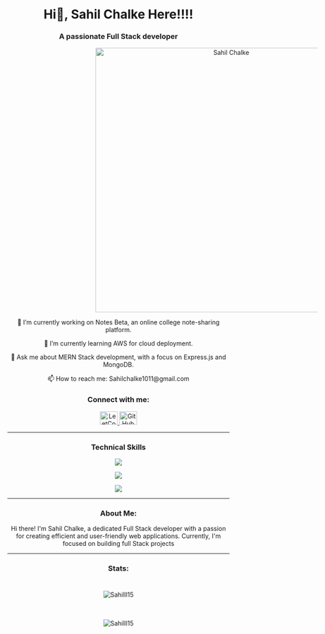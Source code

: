 <h1 align="center">Hi👋, Sahil Chalke Here!!!!</h1>
<h3 align="center">A passionate Full Stack developer</h3>


<p align="center">
  <img src="https://github.com/Sahilll15/Sahilll15/assets/109215419/50d25293-0635-45f8-b0ab-e8c8dc6ec933" alt="Sahil Chalke" width="600px" style="margin-left: 200px;">
</p>


<p align="center">🔭 I’m currently working on Notes Beta, an online college note-sharing platform.</p>

<p align="center">🌱 I’m currently learning AWS for cloud deployment.</p>

<p align="center">💬 Ask me about MERN Stack development, with a focus on Express.js and MongoDB.</p>

<p align="center">📫 How to reach me: Sahilchalke1011@gmail.com</p>

<h3 align="center">Connect with me:</h3>
<p align="center">
  <a href="https://leetcode.com/sahilll15/" target="blank">
    <img src="https://raw.githubusercontent.com/rahuldkjain/github-profile-readme-generator/master/src/images/icons/Social/leet-code.svg" alt="LeetCode" height="30" width="40" />
  </a>
  <a href="https://github.com/sahilchalke" target="blank">
    <img src="https://raw.githubusercontent.com/rahuldkjain/github-profile-readme-generator/master/src/images/icons/Social/github.svg" alt="GitHub" height="30" width="40" />
  </a>
</p>
<hr>

<h3 align="center">Technical Skills</h3>
<p align="center">
  <img src="https://skillicons.dev/icons?i=js,mongodb,express,react,nodejs,typescript,next,mysql" />
</p>
<p align="center">
  <img src="https://skillicons.dev/icons?i=html,css,bootstrap,tailwind,git,github,firebase,django" />
</p>
<p align="center">  
  <img src="https://skillicons.dev/icons?i=docker,postman,vercel,linux,netlify,nginx,solidity" />
</p>
<hr>
<h3 align="center">About Me:</h3>
<p align="center">
  Hi there! I'm Sahil Chalke, a dedicated Full Stack developer with a passion for creating efficient and user-friendly web applications. Currently, I'm focused on building full Stack projects
</p>
<hr>

<h3 align="center">Stats:</h3>
<div style="display: flex-row;">
  <div style="flex: 1; padding: 10px;">
    <p align="center">
      <img src="https://github-readme-stats.vercel.app/api?username=Sahilll15&show_icons=true&locale=en" alt="Sahilll15" />
    </p>
  </div>
  <div style="flex: 1; padding: 10px;">
    <p align="center">
      <img src="https://github-readme-streak-stats.herokuapp.com/?user=Sahilll15" alt="Sahilll15" />
    </p>
  </div>
</div>

